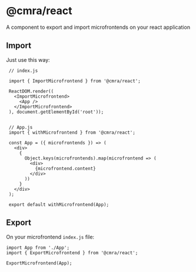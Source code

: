 # @cmra/react

A component to export and import microfrontends on your react application

## Import

Just use this way:

```
 // index.js

 import { ImportMicrofrontend } from '@cmra/react';

 ReactDOM.render((
   <ImportMicrofrontend>
     <App />
   </ImportMicrofrontend>
 ), document.getElementById('root'));


 // App.js
 import { withMicrofrontend } from '@cmra/react';

 const App = ({ microfrontends }) => (
   <div>
     {
       Object.keys(microfrontends).map(microfrontend => (
         <div>
           {microfrontend.content}
         </div>
       ))
     }
   </div>
 );

 export default withMicrofrontend(App);
```

## Export

On your microfrontend `index.js` file:

```
import App from './App';
import { ExportMicrofrontend } from '@cmra/react';

ExportMicrofrontend(App);

```
